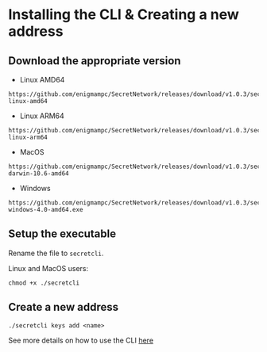 # Installing the CLI & Creating a new address

## Download the appropriate version

* Linux AMD64
```
https://github.com/enigmampc/SecretNetwork/releases/download/v1.0.3/secretcli-linux-amd64
```

* Linux ARM64
```
https://github.com/enigmampc/SecretNetwork/releases/download/v1.0.3/secretcli-linux-arm64
```

* MacOS
```
https://github.com/enigmampc/SecretNetwork/releases/download/v1.0.3/secretcli-darwin-10.6-amd64
```

* Windows
```
https://github.com/enigmampc/SecretNetwork/releases/download/v1.0.3/secretcli-windows-4.0-amd64.exe
```

## Setup the executable

Rename the file to `secretcli`.

Linux and MacOS users:
```
chmod +x ./secretcli
```


## Create a new address

```
./secretcli keys add <name>
```

See more details on how to use the CLI [here](https://github.com/enigmampc/SecretNetwork/blob/master/docs/validators-and-full-nodes/secretcli.md)